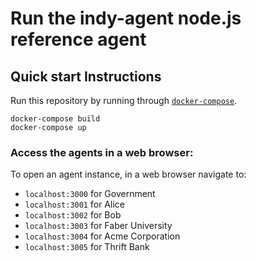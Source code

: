 # Run the indy-agent node.js reference agent

## Quick start Instructions

Run this repository by running through [`docker-compose`](https://docs.docker.com/compose/).

```
docker-compose build
docker-compose up
```

### Access the agents in a web browser:

To open an agent instance, in a web browser navigate to:
* `localhost:3000` for Government
* `localhost:3001` for Alice
* `localhost:3002` for Bob
* `localhost:3003` for Faber University
* `localhost:3004` for Acme Corporation
* `localhost:3005` for Thrift Bank 
